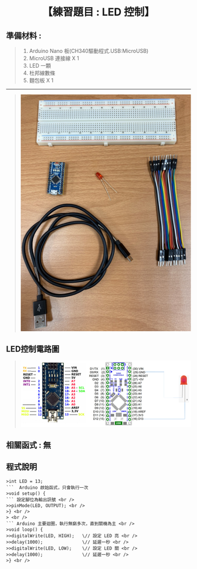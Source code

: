 <h1><center>【練習題目 : LED 控制】</center></h1>

## 準備材料 : 
>1. Arduino Nano 板(CH340驅動程式.USB:MicroUSB)
>2. MicroUSB 連接線 X 1
>3. LED 一顆
>4. 杜邦線數條
>5. 麵包板 X 1
<hr>
 
>![](https://github.com/derricktsai0904/Arduino/blob/master/02%20Arduino%20%E5%9F%BA%E6%9C%AC%E6%84%9F%E6%B8%AC%E5%99%A8%E5%AF%A6%E4%BD%9C%E7%AF%84%E4%BE%8B/A.LED%E6%8E%A7%E5%88%B6/Arduino_LED.PNG?raw=true)

## LED控制電路圖

>![](https://github.com/derricktsai0904/Arduino/blob/master/02%20Arduino%20%E5%9F%BA%E6%9C%AC%E6%84%9F%E6%B8%AC%E5%99%A8%E5%AF%A6%E4%BD%9C%E7%AF%84%E4%BE%8B/A.LED%E6%8E%A7%E5%88%B6/Arduino_LED_Circuit.PNG?raw=true)

## 相關函式 : 無

## 程式說明
``` 宣告 Arduino 連結 LED 腳位
>int LED = 13;  
```  Arduino 啟始函式，只會執行一次
>void setup() { 
``` 設定腳位為輸出訊號 <br />  
>>pinMode(LED, OUTPUT); <br />  
>} <br />  
> <br />  
``` Arduino 主要迴圈，執行無窮多次，直到關機為主 <br />  
>void loop() {  
>>digitalWrite(LED, HIGH);   \// 設定 LED 亮 <br />  
>>delay(1000);               \// 延遲一秒 <br />  
>>digitalWrite(LED, LOW);    \// 設定 LED 關 <br />  
>>delay(1000);               \// 延遲一秒 <br />  
>} <br />  

